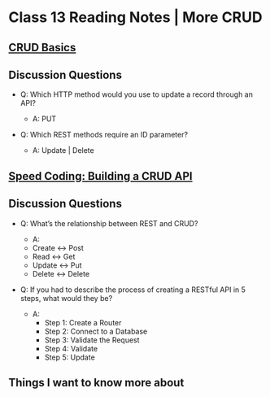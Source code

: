 # Class 13 Reading Notes | More CRUD

## [CRUD Basics](https://medium.com/geekculture/crud-operations-explained-2a44096e9c88)

## Discussion Questions

- Q: Which HTTP method would you use to update a record through an API?

  - A: PUT

- Q: Which REST methods require an ID parameter?

  - A: Update | Delete

## [Speed Coding: Building a CRUD API](https://www.youtube.com/watch?v=EzNcBhSv1Wo)

## Discussion Questions

- Q: What’s the relationship between REST and CRUD?

  - A:
  - Create <-> Post
  - Read <-> Get
  - Update <-> Put
  - Delete <-> Delete

- Q: If you had to describe the process of creating a RESTful API in 5 steps, what would they be?

  - A:
    - Step 1: Create a Router
    - Step 2: Connect to a Database
    - Step 3: Validate the Request
    - Step 4: Validate
    - Step 5: Update

## Things I want to know more about
